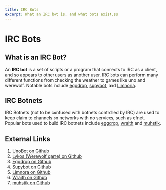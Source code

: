 ```yaml
---
title: IRC Bots
excerpt: What an IRC bot is, and what bots exist.ss
---
```

# IRC Bots
## What is an IRC Bot?
An **IRC bot** is a set of scripts or a program that connects to IRC as a client, and so appears to other users as another user. IRC bots can perform many different functions from checking the weather to games like uno and werewolf. Notable bots include [eggdrop](/wiki/bot/eggdrop), [supybot](/wiki/bot/supybot), and [Limnoria](/wiki/bot/limnoria).

## IRC Botnets
IRC Botnets (not to be confused with botnets controlled by IRC) are used to keep claim to channels on networks with no services, such as efnet. Popular bots used to build IRC botnets include [eggdrop](/wiki/bot/eggdrop), [wraith](/wiki/bot/wraith) and [muhstik](/wiki/bot/muhstik).

## External Links
1. [UnoBot on Github](https://github.com/mjsalerno/UnoBot)
2. [Lykos (Werewolf game) on Github](https://github.com/lykoss/lykos)
3. [Eggdrop on Github](https://github.com/eggheads/eggdrop)
4. [Supybot on Github](https://github.com/Supybot/Supybot)
5. [Limnora on Github](https://github.com/ProgVal/Limnoria)
6. [Wraith  on Github](https://github.com/wraith/wraith)
7. [muhstik on Github](https://github.com/phukd/muhstik)
